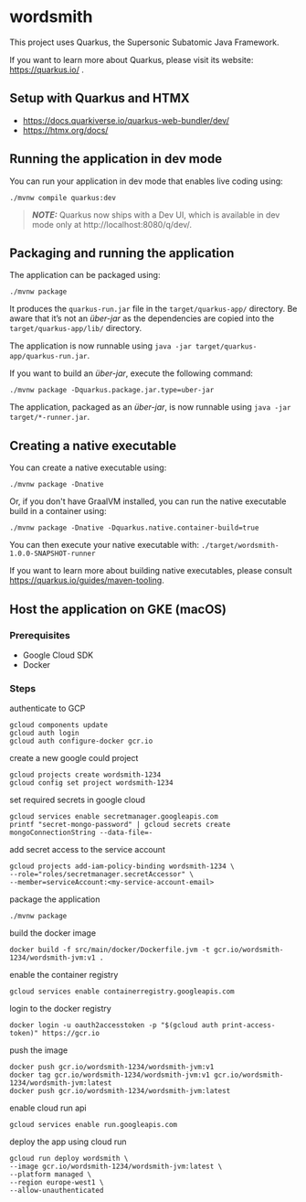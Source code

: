 # wordsmith

This project uses Quarkus, the Supersonic Subatomic Java Framework.

If you want to learn more about Quarkus, please visit its website: https://quarkus.io/ .

## Setup with Quarkus and HTMX
- https://docs.quarkiverse.io/quarkus-web-bundler/dev/
- https://htmx.org/docs/

## Running the application in dev mode

You can run your application in dev mode that enables live coding using:
```shell script
./mvnw compile quarkus:dev
```

> **_NOTE:_**  Quarkus now ships with a Dev UI, which is available in dev mode only at http://localhost:8080/q/dev/.

## Packaging and running the application

The application can be packaged using:
```shell script
./mvnw package
```
It produces the `quarkus-run.jar` file in the `target/quarkus-app/` directory.
Be aware that it’s not an _über-jar_ as the dependencies are copied into the `target/quarkus-app/lib/` directory.

The application is now runnable using `java -jar target/quarkus-app/quarkus-run.jar`.

If you want to build an _über-jar_, execute the following command:
```shell script
./mvnw package -Dquarkus.package.jar.type=uber-jar
```

The application, packaged as an _über-jar_, is now runnable using `java -jar target/*-runner.jar`.

## Creating a native executable

You can create a native executable using: 
```shell script
./mvnw package -Dnative
```

Or, if you don't have GraalVM installed, you can run the native executable build in a container using: 
```shell script
./mvnw package -Dnative -Dquarkus.native.container-build=true
```

You can then execute your native executable with: `./target/wordsmith-1.0.0-SNAPSHOT-runner`

If you want to learn more about building native executables, please consult https://quarkus.io/guides/maven-tooling.

## Host the application on GKE (macOS)

### Prerequisites

- Google Cloud SDK
- Docker

### Steps

authenticate to GCP

    gcloud components update
    gcloud auth login
    gcloud auth configure-docker gcr.io

create a new google could project

    gcloud projects create wordsmith-1234
    gcloud config set project wordsmith-1234

set required secrets in google cloud

    gcloud services enable secretmanager.googleapis.com
    printf "secret-mongo-password" | gcloud secrets create mongoConnectionString --data-file=-

add secret access to the service account

    gcloud projects add-iam-policy-binding wordsmith-1234 \
    --role="roles/secretmanager.secretAccessor" \
    --member=serviceAccount:<my-service-account-email>

package the application

    ./mvnw package

build the docker image
    
    docker build -f src/main/docker/Dockerfile.jvm -t gcr.io/wordsmith-1234/wordsmith-jvm:v1 .

enable the container registry

    gcloud services enable containerregistry.googleapis.com

login to the docker registry

    docker login -u oauth2accesstoken -p "$(gcloud auth print-access-token)" https://gcr.io

push the image

    docker push gcr.io/wordsmith-1234/wordsmith-jvm:v1
    docker tag gcr.io/wordsmith-1234/wordsmith-jvm:v1 gcr.io/wordsmith-1234/wordsmith-jvm:latest
    docker push gcr.io/wordsmith-1234/wordsmith-jvm:latest

enable cloud run api

    gcloud services enable run.googleapis.com

deploy the app using cloud run

    gcloud run deploy wordsmith \
    --image gcr.io/wordsmith-1234/wordsmith-jvm:latest \
    --platform managed \
    --region europe-west1 \
    --allow-unauthenticated